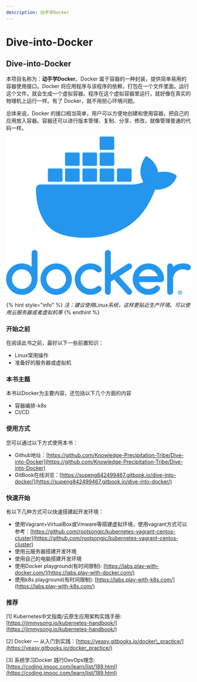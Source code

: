 ```yaml
---
description: 动手学Docker
---
```


# Dive-into-Docker

## Dive-into-Docker

本项目名称为：**动手学Docker**。Docker 属于容器的一种封装，提供简单易用的容器使用接口。Docker 将应用程序与该程序的依赖，打包在一个文件里面。运行这个文件，就会生成一个虚拟容器。程序在这个虚拟容器里运行，就好像在真实的物理机上运行一样。有了 Docker，就不用担心环境问题。

总体来说，Docker 的接口相当简单，用户可以方便地创建和使用容器，把自己的应用放入容器。容器还可以进行版本管理、复制、分享、修改，就像管理普通的代码一样。

![](.gitbook/assets/docker_logo.png)

{% hint style="info" %}
_注：建议使用Linux系统，这样更贴近生产环境。可以使用云服务器或者虚拟机等_
{% endhint %}

### 开始之前

在阅读此书之前，最好以下一些前置知识：

* Linux常用操作
* 准备好的服务器或虚拟机

### 本书主题

本书以Docker为主要内容，还包括以下几个方面的内容

* 容器编排-k8s
* CI/CD

### 使用方式

您可以通过以下方式使用本书：

* Github地址：[https://github.com/Knowledge-Precipitation-Tribe/Dive-into-Docker](https://github.com/Knowledge-Precipitation-Tribe/Dive-into-Docker)
* GitBook在线浏览：[https://supeng842499467.gitbook.io/dive-into-docker/](https://supeng842499467.gitbook.io/dive-into-docker/)

### 快速开始

有以下几种方式可以快速搭建起开发环境：

* 使用Vagrant+VirtualBox或Vmware等搭建虚拟环境，使用vagrant方式可以参考：[https://github.com/rootsongjc/kubernetes-vagrant-centos-cluster](https://github.com/rootsongjc/kubernetes-vagrant-centos-cluster)
* 使用云服务器搭建开发环境
* 使用自己的电脑搭建开发环境
* 使用Docker playground\(有时间限制\): [https://labs.play-with-docker.com/](https://labs.play-with-docker.com/)
* 使用k8s playground\(有时间限制\): [https://labs.play-with-k8s.com/](https://labs.play-with-k8s.com/)

### 推荐

\[1\] Kubernetes中文指南/云原生应用架构实践手册:[https://jimmysong.io/kubernetes-handbook/](https://jimmysong.io/kubernetes-handbook/)

\[2\] Docker — 从入门到实践：[https://yeasy.gitbooks.io/docker\_practice/](https://yeasy.gitbooks.io/docker_practice/)

\[3\] 系统学习Docker 践行DevOps理念: [https://coding.imooc.com/learn/list/189.html](https://coding.imooc.com/learn/list/189.html)

